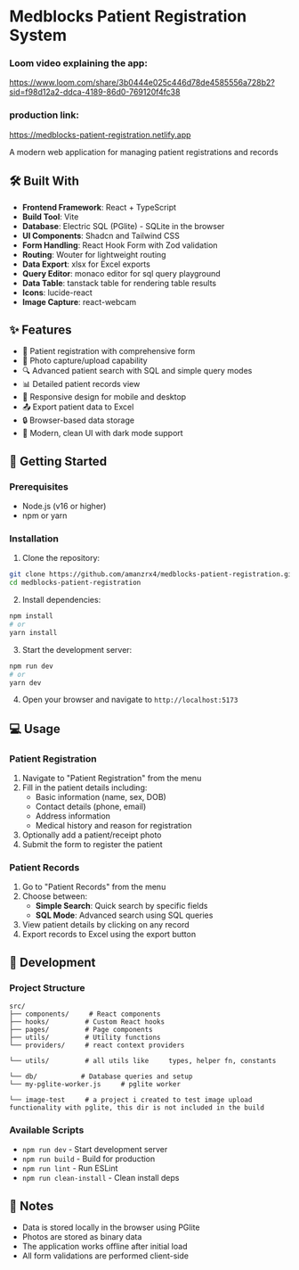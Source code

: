 # Medblocks Patient Registration System


### Loom video explaining the app: 
https://www.loom.com/share/3b0444e025c446d78de4585556a728b2?sid=f98d12a2-ddca-4189-86d0-769120f4fc38

### production link: 
https://medblocks-patient-registration.netlify.app

A modern web application for managing patient registrations and records

## 🛠️ Built With

- **Frontend Framework**: React + TypeScript
- **Build Tool**: Vite
- **Database**: Electric SQL (PGlite) - SQLite in the browser
- **UI Components**: Shadcn and Tailwind CSS
- **Form Handling**: React Hook Form with Zod validation
- **Routing**: Wouter for lightweight routing
- **Data Export**: xlsx for Excel exports
- **Query Editor**: monaco editor for sql query playground
- **Data Table**: tanstack table for rendering table results
- **Icons**: lucide-react
- **Image Capture**: react-webcam

## ✨ Features

- 📝 Patient registration with comprehensive form
- 📸 Photo capture/upload capability
- 🔍 Advanced patient search with SQL and simple query modes
- 📊 Detailed patient records view
- 📱 Responsive design for mobile and desktop
- 📤 Export patient data to Excel
- 🔒 Browser-based data storage
- 🎨 Modern, clean UI with dark mode support

## 🚀 Getting Started

### Prerequisites

- Node.js (v16 or higher)
- npm or yarn

### Installation

1. Clone the repository:

```bash
git clone https://github.com/amanzrx4/medblocks-patient-registration.git
cd medblocks-patient-registration
```

2. Install dependencies:

```bash
npm install
# or
yarn install
```

3. Start the development server:

```bash
npm run dev
# or
yarn dev
```

4. Open your browser and navigate to `http://localhost:5173`

## 💻 Usage

### Patient Registration

1. Navigate to "Patient Registration" from the menu
2. Fill in the patient details including:
   - Basic information (name, sex, DOB)
   - Contact details (phone, email)
   - Address information
   - Medical history and reason for registration
3. Optionally add a patient/receipt photo
4. Submit the form to register the patient

### Patient Records

1. Go to "Patient Records" from the menu
2. Choose between:
   - **Simple Search**: Quick search by specific fields
   - **SQL Mode**: Advanced search using SQL queries
3. View patient details by clicking on any record
4. Export records to Excel using the export button

## 🔧 Development

### Project Structure

```
src/
├── components/     # React components
├── hooks/         # Custom React hooks
├── pages/         # Page components
├── utils/         # Utility functions
└── providers/     # react context providers

└── utils/         # all utils like     types, helper fn, constants

└── db/           # Database queries and setup
└── my-pglite-worker.js     # pglite worker

└── image-test     # a project i created to test image upload functionality with pglite, this dir is not included in the build
```

### Available Scripts

- `npm run dev` - Start development server
- `npm run build` - Build for production
- `npm run lint` - Run ESLint
- `npm run clean-install` - Clean install deps

## 📝 Notes

- Data is stored locally in the browser using PGlite
- Photos are stored as binary data
- The application works offline after initial load
- All form validations are performed client-side
